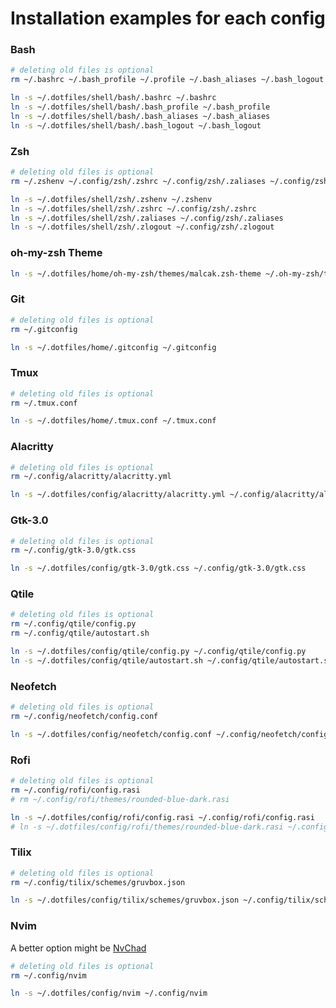 # Installation examples for each config

### Bash

```sh
# deleting old files is optional
rm ~/.bashrc ~/.bash_profile ~/.profile ~/.bash_aliases ~/.bash_logout
```

```sh
ln -s ~/.dotfiles/shell/bash/.bashrc ~/.bashrc
ln -s ~/.dotfiles/shell/bash/.bash_profile ~/.bash_profile
ln -s ~/.dotfiles/shell/bash/.bash_aliases ~/.bash_aliases
ln -s ~/.dotfiles/shell/bash/.bash_logout ~/.bash_logout
```

### Zsh

```sh
# deleting old files is optional
rm ~/.zshenv ~/.config/zsh/.zshrc ~/.config/zsh/.zaliases ~/.config/zsh/.zlogout
```

```sh
ln -s ~/.dotfiles/shell/zsh/.zshenv ~/.zshenv
ln -s ~/.dotfiles/shell/zsh/.zshrc ~/.config/zsh/.zshrc
ln -s ~/.dotfiles/shell/zsh/.zaliases ~/.config/zsh/.zaliases
ln -s ~/.dotfiles/shell/zsh/.zlogout ~/.config/zsh/.zlogout
```

### oh-my-zsh Theme

```sh
ln -s ~/.dotfiles/home/oh-my-zsh/themes/malcak.zsh-theme ~/.oh-my-zsh/themes/malcak.zsh-theme
```

### Git

```sh
# deleting old files is optional
rm ~/.gitconfig
```

```sh
ln -s ~/.dotfiles/home/.gitconfig ~/.gitconfig
```

### Tmux

```sh
# deleting old files is optional
rm ~/.tmux.conf
```

```sh
ln -s ~/.dotfiles/home/.tmux.conf ~/.tmux.conf
```

### Alacritty

```sh
# deleting old files is optional
rm ~/.config/alacritty/alacritty.yml
```

```sh
ln -s ~/.dotfiles/config/alacritty/alacritty.yml ~/.config/alacritty/alacritty.yml
```

### Gtk-3.0

```sh
# deleting old files is optional
rm ~/.config/gtk-3.0/gtk.css
```

```sh
ln -s ~/.dotfiles/config/gtk-3.0/gtk.css ~/.config/gtk-3.0/gtk.css
```

### Qtile

```sh
# deleting old files is optional
rm ~/.config/qtile/config.py
rm ~/.config/qtile/autostart.sh
```

```sh
ln -s ~/.dotfiles/config/qtile/config.py ~/.config/qtile/config.py
ln -s ~/.dotfiles/config/qtile/autostart.sh ~/.config/qtile/autostart.sh
```

### Neofetch

```sh
# deleting old files is optional
rm ~/.config/neofetch/config.conf
```

```sh
ln -s ~/.dotfiles/config/neofetch/config.conf ~/.config/neofetch/config.conf
```

### Rofi

```sh
# deleting old files is optional
rm ~/.config/rofi/config.rasi
# rm ~/.config/rofi/themes/rounded-blue-dark.rasi
```

```sh
ln -s ~/.dotfiles/config/rofi/config.rasi ~/.config/rofi/config.rasi
# ln -s ~/.dotfiles/config/rofi/themes/rounded-blue-dark.rasi ~/.config/rofi/themes/rounded-blue-dark.rasi
```

### Tilix

```sh
# deleting old files is optional
rm ~/.config/tilix/schemes/gruvbox.json
```

```sh
ln -s ~/.dotfiles/config/tilix/schemes/gruvbox.json ~/.config/tilix/schemes/gruvbox.json
```

### Nvim

A better option might be [NvChad](https://nvchad.github.io/)

```sh
# deleting old files is optional
rm ~/.config/nvim
```

```sh
ln -s ~/.dotfiles/config/nvim ~/.config/nvim
```
